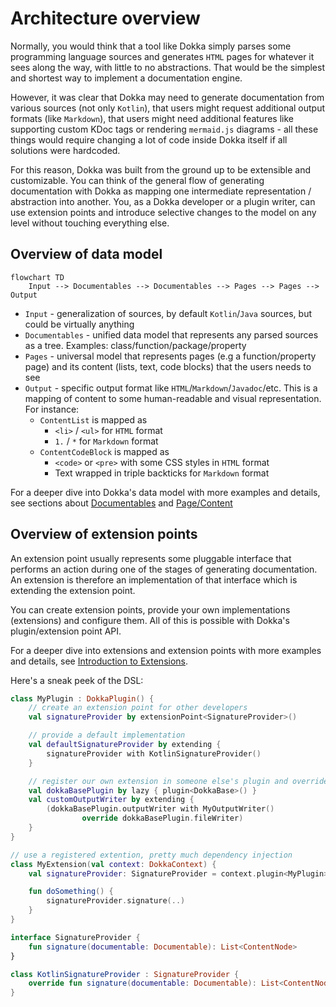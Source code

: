 # Architecture overview

Normally, you would think that a tool like Dokka simply parses some programming language sources and generates
`HTML` pages for whatever it sees along the way, with little to no abstractions. That would be the simplest and
shortest way to implement a documentation engine.

However, it was clear that Dokka may need to generate documentation from various sources (not only `Kotlin`), that users
might request additional output formats (like `Markdown`), that users might need additional features like supporting
custom KDoc tags or rendering `mermaid.js` diagrams - all these things would require changing a lot of code inside
Dokka itself if all solutions were hardcoded.

For this reason, Dokka was built from the ground up to be extensible and customizable. You can think of the general
flow of generating documentation with Dokka as mapping one intermediate representation / abstraction into another.
You, as a Dokka developer or a plugin writer, can use extension points and introduce selective changes to the
model on any level without touching everything else.

## Overview of data model

```mermaid
flowchart TD
    Input --> Documentables --> Documentables --> Pages --> Pages --> Output
```

* `Input` - generalization of sources, by default `Kotlin`/`Java` sources, but could be virtually anything
* `Documentables` - unified data model that represents any parsed sources as a tree. 
  Examples: class/function/package/property
* `Pages` - universal model that represents pages (e.g a function/property page) and its content
  (lists, text, code blocks) that the users needs to see
* `Output` - specific output format like `HTML`/`Markdown`/`Javadoc`/etc. This is a mapping of content to
  some human-readable and visual representation. For instance:
    * `ContentList` is mapped as
        * `<li>` / `<ul>` for `HTML` format
        * `1.` / `*` for `Markdown` format
    * `ContentCodeBlock` is mapped as
        * `<code>` or `<pre>` with some CSS styles in `HTML` format
        * Text wrapped in triple backticks for `Markdown` format


For a deeper dive into Dokka's data model with more examples and details,
see sections about [Documentables](data_model/documentables.md) and [Page/Content](data_model/page_content.md)

## Overview of extension points

An extension point usually represents some pluggable interface that performs an action during one of the stages of
generating documentation. An extension is therefore an implementation of that interface which is extending the
extension point.

You can create extension points, provide your own implementations (extensions) and configure them. All of
this is possible with Dokka's plugin/extension point API.

For a deeper dive into extensions and extension points with more examples and details, see
[Introduction to Extensions](extension_points/introduction.md).

Here's a sneak peek of the DSL:

```kotlin
class MyPlugin : DokkaPlugin() {
    // create an extension point for other developers
    val signatureProvider by extensionPoint<SignatureProvider>()

    // provide a default implementation
    val defaultSignatureProvider by extending {
        signatureProvider with KotlinSignatureProvider()
    }

    // register our own extension in someone else's plugin and override its default
    val dokkaBasePlugin by lazy { plugin<DokkaBase>() }
    val customOutputWriter by extending {
        (dokkaBasePlugin.outputWriter with MyOutputWriter()
                override dokkaBasePlugin.fileWriter)
    }
}

// use a registered extention, pretty much dependency injection
class MyExtension(val context: DokkaContext) {
    val signatureProvider: SignatureProvider = context.plugin<MyPlugin>().querySingle { signatureProvider }

    fun doSomething() {
        signatureProvider.signature(..)
    }
}

interface SignatureProvider {
    fun signature(documentable: Documentable): List<ContentNode>
}

class KotlinSignatureProvider : SignatureProvider {
    override fun signature(documentable: Documentable): List<ContentNode> = listOf()
}
```

